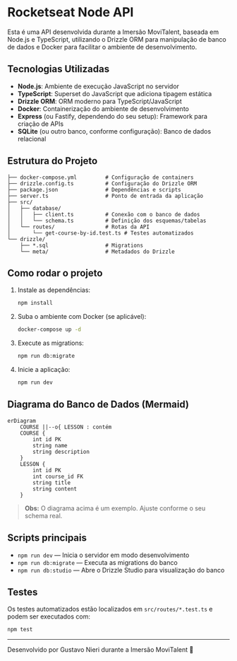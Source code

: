 # Rocketseat Node API

Esta é uma API desenvolvida durante a Imersão MoviTalent, baseada em Node.js e TypeScript, utilizando o Drizzle ORM para manipulação de banco de dados e Docker para facilitar o ambiente de desenvolvimento.

## Tecnologias Utilizadas

- **Node.js**: Ambiente de execução JavaScript no servidor
- **TypeScript**: Superset do JavaScript que adiciona tipagem estática
- **Drizzle ORM**: ORM moderno para TypeScript/JavaScript
- **Docker**: Containerização do ambiente de desenvolvimento
- **Express** (ou Fastify, dependendo do seu setup): Framework para criação de APIs
- **SQLite** (ou outro banco, conforme configuração): Banco de dados relacional

## Estrutura do Projeto

```
├── docker-compose.yml         # Configuração de containers
├── drizzle.config.ts          # Configuração do Drizzle ORM
├── package.json               # Dependências e scripts
├── server.ts                  # Ponto de entrada da aplicação
├── src/
│   ├── database/
│   │   ├── client.ts          # Conexão com o banco de dados
│   │   └── schema.ts          # Definição dos esquemas/tabelas
│   └── routes/                # Rotas da API
│       └── get-course-by-id.test.ts # Testes automatizados
└── drizzle/
    ├── *.sql                  # Migrations
    └── meta/                  # Metadados do Drizzle
```

## Como rodar o projeto

1. Instale as dependências:
   ```bash
   npm install
   ```
2. Suba o ambiente com Docker (se aplicável):
   ```bash
   docker-compose up -d
   ```
3. Execute as migrations:
   ```bash
   npm run db:migrate
   ```
4. Inicie a aplicação:
   ```bash
   npm run dev
   ```

## Diagrama do Banco de Dados (Mermaid)

```mermaid
erDiagram
    COURSE ||--o{ LESSON : contém
    COURSE {
        int id PK
        string name
        string description
    }
    LESSON {
        int id PK
        int course_id FK
        string title
        string content
    }
```

> **Obs:** O diagrama acima é um exemplo. Ajuste conforme o seu schema real.

## Scripts principais

- `npm run dev` — Inicia o servidor em modo desenvolvimento
- `npm run db:migrate` — Executa as migrations do banco
- `npm run db:studio` — Abre o Drizzle Studio para visualização do banco

## Testes

Os testes automatizados estão localizados em `src/routes/*.test.ts` e podem ser executados com:

```bash
npm test
```

---

Desenvolvido por Gustavo Nieri durante a Imersão MoviTalent 🚀
